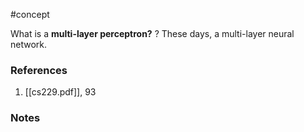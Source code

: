 #concept

What is a **multi-layer perceptron?** 
?
These days, a multi-layer neural network. 
### References
1. [[cs229.pdf]], 93
### Notes
<!--LEARN:chCEsTcP-->




